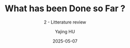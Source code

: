---
layout: post
title: What has been Done so Far ?
subtitle: "2 - Litterature review"
date: 2025-05-07
cover-img: /assets/img/cover_3.png
share-img: /assets/img/cover_3.png
tags: [Litterature, Academics]
comments: true
mathjax: true
author: Yajing HU
---